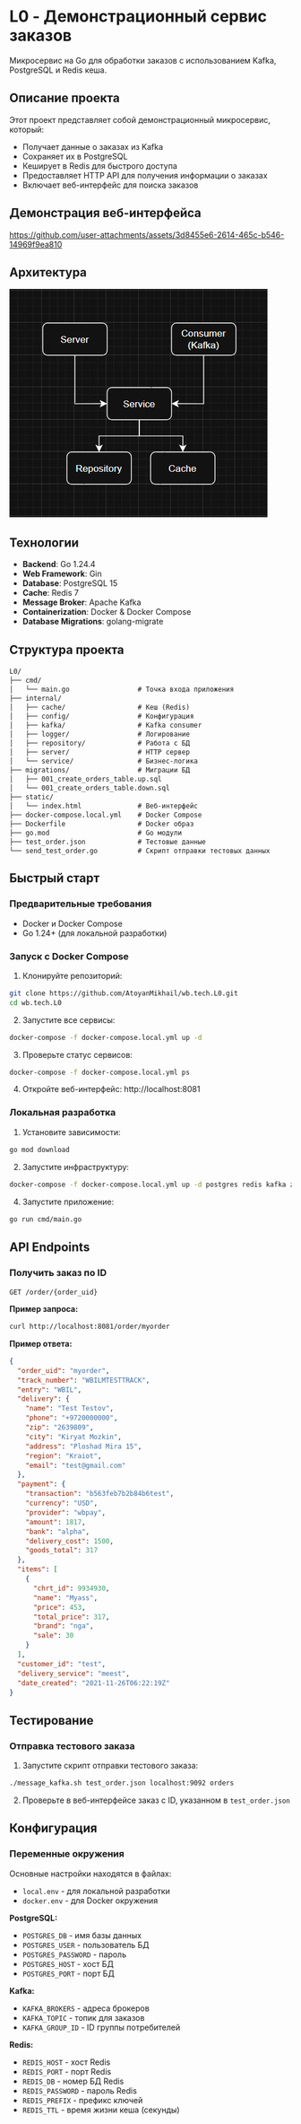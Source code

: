 # L0 - Демонстрационный сервис заказов

Микросервис на Go для обработки заказов с использованием Kafka, PostgreSQL и Redis кеша.

## Описание проекта

Этот проект представляет собой демонстрационный микросервис, который:
- Получает данные о заказах из Kafka
- Сохраняет их в PostgreSQL
- Кеширует в Redis для быстрого доступа
- Предоставляет HTTP API для получения информации о заказах
- Включает веб-интерфейс для поиска заказов

## Демонстрация веб-интерфейса

https://github.com/user-attachments/assets/3d8455e6-2614-465c-b546-14969f9ea810

## Архитектура

![Архитектура системы](media/uml.png)

## Технологии

- **Backend**: Go 1.24.4
- **Web Framework**: Gin
- **Database**: PostgreSQL 15
- **Cache**: Redis 7
- **Message Broker**: Apache Kafka
- **Containerization**: Docker & Docker Compose
- **Database Migrations**: golang-migrate

## Структура проекта

```
L0/
├── cmd/
│   └── main.go                 # Точка входа приложения
├── internal/
│   ├── cache/                  # Кеш (Redis)
│   ├── config/                 # Конфигурация
│   ├── kafka/                  # Kafka consumer
│   ├── logger/                 # Логирование
│   ├── repository/             # Работа с БД
│   ├── server/                 # HTTP сервер
│   └── service/                # Бизнес-логика
├── migrations/                 # Миграции БД
│   ├── 001_create_orders_table.up.sql  
│   └── 001_create_orders_table.down.sql               
├── static/
│   └── index.html              # Веб-интерфейс
├── docker-compose.local.yml    # Docker Compose
├── Dockerfile                  # Docker образ
├── go.mod                      # Go модули
├── test_order.json             # Тестовые данные
└── send_test_order.go          # Скрипт отправки тестовых данных
```

## Быстрый старт

### Предварительные требования

- Docker и Docker Compose
- Go 1.24+ (для локальной разработки)

### Запуск с Docker Compose

1. Клонируйте репозиторий:
```bash
git clone https://github.com/AtoyanMikhail/wb.tech.L0.git
cd wb.tech.L0
```

2. Запустите все сервисы:
```bash
docker-compose -f docker-compose.local.yml up -d
```

3. Проверьте статус сервисов:
```bash
docker-compose -f docker-compose.local.yml ps
```

4. Откройте веб-интерфейс: http://localhost:8081

### Локальная разработка

1. Установите зависимости:
```bash
go mod download
```

2. Запустите инфраструктуру:
```bash
docker-compose -f docker-compose.local.yml up -d postgres redis kafka zookeeper
```

4. Запустите приложение:
```bash
go run cmd/main.go
```

## API Endpoints

### Получить заказ по ID

```
GET /order/{order_uid}
```

**Пример запроса:**
```bash
curl http://localhost:8081/order/myorder
```

**Пример ответа:**
```json
{
  "order_uid": "myorder",
  "track_number": "WBILMTESTTRACK",
  "entry": "WBIL",
  "delivery": {
    "name": "Test Testov",
    "phone": "+9720000000",
    "zip": "2639809",
    "city": "Kiryat Mozkin",
    "address": "Ploshad Mira 15",
    "region": "Kraiot",
    "email": "test@gmail.com"
  },
  "payment": {
    "transaction": "b563feb7b2b84b6test",
    "currency": "USD",
    "provider": "wbpay",
    "amount": 1817,
    "bank": "alpha",
    "delivery_cost": 1500,
    "goods_total": 317
  },
  "items": [
    {
      "chrt_id": 9934930,
      "name": "Myass",
      "price": 453,
      "total_price": 317,
      "brand": "nga",
      "sale": 30
    }
  ],
  "customer_id": "test",
  "delivery_service": "meest",
  "date_created": "2021-11-26T06:22:19Z"
}
```

## Тестирование

### Отправка тестового заказа

1. Запустите скрипт отправки тестового заказа:
```bash
./message_kafka.sh test_order.json localhost:9092 orders
```

2. Проверьте в веб-интерфейсе заказ с ID, указанном в `test_order.json`

## Конфигурация

### Переменные окружения

Основные настройки находятся в файлах:
- `local.env` - для локальной разработки
- `docker.env` - для Docker окружения

**PostgreSQL:**
- `POSTGRES_DB` - имя базы данных
- `POSTGRES_USER` - пользователь БД
- `POSTGRES_PASSWORD` - пароль
- `POSTGRES_HOST` - хост БД
- `POSTGRES_PORT` - порт БД

**Kafka:**
- `KAFKA_BROKERS` - адреса брокеров
- `KAFKA_TOPIC` - топик для заказов
- `KAFKA_GROUP_ID` - ID группы потребителей

**Redis:**
- `REDIS_HOST` - хост Redis
- `REDIS_PORT` - порт Redis
- `REDIS_DB` - номер БД Redis
- `REDIS_PASSWORD` - пароль Redis
- `REDIS_PREFIX` - префикс ключей
- `REDIS_TTL` - время жизни кеша (секунды)







